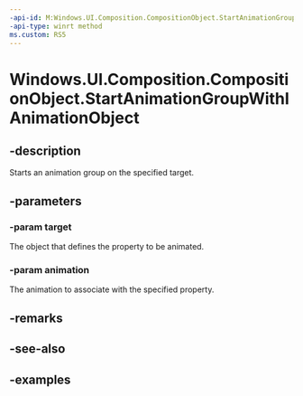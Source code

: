 ```yaml
---
-api-id: M:Windows.UI.Composition.CompositionObject.StartAnimationGroupWithIAnimationObject(Windows.UI.Composition.IAnimationObject,Windows.UI.Composition.ICompositionAnimationBase)
-api-type: winrt method
ms.custom: RS5
---
```


<!-- Method syntax.
public void CompositionObject.StartAnimationGroupWithIAnimationObject(IAnimationObject target, ICompositionAnimationBase animation)
-->

# Windows.UI.Composition.CompositionObject.StartAnimationGroupWithIAnimationObject

## -description

Starts an animation group on the specified target.



## -parameters
### -param target

The object that defines the property to be animated.

### -param animation

The animation to associate with the specified property.

## -remarks

## -see-also

## -examples


